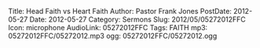 Title: Head Faith vs Heart Faith
Author: Pastor Frank Jones
PostDate: 2012-05-27
Date: 2012-05-27
Category: Sermons
Slug: 2012/05/05272012FFC
Icon: microphone
AudioLink: 05272012FFC
Tags: FAITH
mp3: 05272012FFC/05272012.mp3
ogg: 05272012FFC/05272012.ogg

